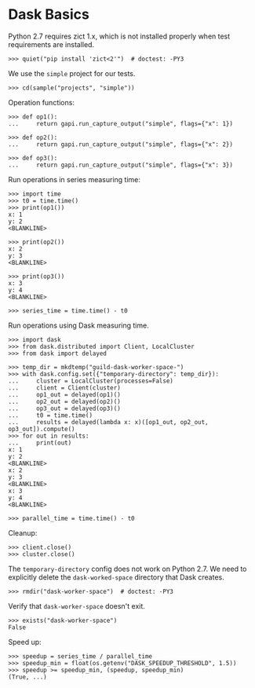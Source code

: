 # Dask Basics

Python 2.7 requires zict 1.x, which is not installed properly when
test requirements are installed.

    >>> quiet("pip install 'zict<2'")  # doctest: -PY3

We use the `simple` project for our tests.

    >>> cd(sample("projects", "simple"))

Operation functions:

    >>> def op1():
    ...     return gapi.run_capture_output("simple", flags={"x": 1})

    >>> def op2():
    ...     return gapi.run_capture_output("simple", flags={"x": 2})

    >>> def op3():
    ...     return gapi.run_capture_output("simple", flags={"x": 3})

Run operations in series measuring time:

    >>> import time
    >>> t0 = time.time()
    >>> print(op1())
    x: 1
    y: 2
    <BLANKLINE>

    >>> print(op2())
    x: 2
    y: 3
    <BLANKLINE>

    >>> print(op3())
    x: 3
    y: 4
    <BLANKLINE>

    >>> series_time = time.time() - t0

Run operations using Dask measuring time.

    >>> import dask
    >>> from dask.distributed import Client, LocalCluster
    >>> from dask import delayed

    >>> temp_dir = mkdtemp("guild-dask-worker-space-")
    >>> with dask.config.set({"temporary-directory": temp_dir}):
    ...     cluster = LocalCluster(processes=False)
    ...     client = Client(cluster)
    ...     op1_out = delayed(op1)()
    ...     op2_out = delayed(op2)()
    ...     op3_out = delayed(op3)()
    ...     t0 = time.time()
    ...     results = delayed(lambda x: x)([op1_out, op2_out, op3_out]).compute()
    >>> for out in results:
    ...     print(out)
    x: 1
    y: 2
    <BLANKLINE>
    x: 2
    y: 3
    <BLANKLINE>
    x: 3
    y: 4
    <BLANKLINE>

    >>> parallel_time = time.time() - t0

Cleanup:

    >>> client.close()
    >>> cluster.close()

The `temporary-directory` config does not work on Python 2.7. We need
to explicitly delete the `dask-worked-space` directory that Dask
creates.

    >>> rmdir("dask-worker-space")  # doctest: -PY3

Verify that `dask-worker-space` doesn't exit.

    >>> exists("dask-worker-space")
    False

Speed up:

    >>> speedup = series_time / parallel_time
    >>> speedup_min = float(os.getenv("DASK_SPEEDUP_THRESHOLD", 1.5))
    >>> speedup >= speedup_min, (speedup, speedup_min)
    (True, ...)

